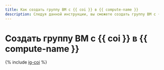 ```yaml
---
title: Как создать группу ВМ с {{ coi }} в {{ compute-name }}
description: Следуя данной инструкции, вы сможете создать группу ВМ с {{ coi }} в {{ compute-name }}.
---
```


# Создать группу ВМ с {{ coi }} в {{ compute-name }}


{% include [ig-coi](../../../_includes/instance-groups/create-coi-vm.md) %}
